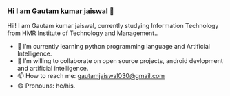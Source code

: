 ### Hi I am Gautam kumar jaiswal 👋

Hii! I am Gautam kumar jaiswal, currently studying Information Technology from HMR Institute of Technology and Management..

- 🌱 I’m currently learning python programming language and Artificial Intelligence.
- 👯 I’m willing to collaborate on open source projects, android devlopment and artificial intelligence.
- 📫 How to reach me: gautamjaiswal030@gmail.com
- 😄 Pronouns: he/his.
